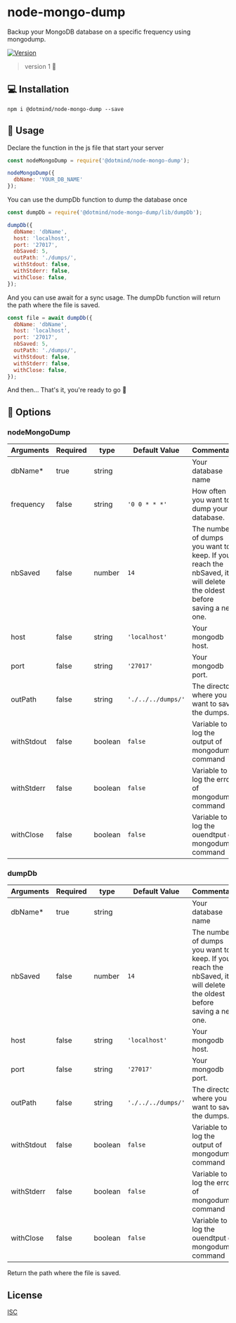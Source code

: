 # node-mongo-dump

Backup your MongoDB database on a specific frequency using mongodump.

[![Version](https://img.shields.io/npm/v/@dotmind/node-mongo-dump?color=brightgreen)](https://www.npmjs.com/package/@dotmind/node-mongo-dump)
> version 1 🚀

## 💻 Installation

`npm i @dotmind/node-mongo-dump --save`

## 🔨 Usage

Declare the function in the js file that start your server

```javascript
const nodeMongoDump = require('@dotmind/node-mongo-dump');

nodeMongoDump({
  dbName: 'YOUR_DB_NAME'
});
```

You can use the dumpDb function to dump the database once

```javascript
const dumpDb = require('@dotmind/node-mongo-dump/lib/dumpDb');

dumpDb({
  dbName: 'dbName',
  host: 'localhost',
  port: '27017',
  nbSaved: 5,
  outPath: './dumps/',
  withStdout: false,
  withStderr: false,
  withClose: false,
});
```

And you can use await for a sync usage. The dumpDb function will return the path where the file is saved.

```javascript
const file = await dumpDb({
  dbName: 'dbName',
  host: 'localhost',
  port: '27017',
  nbSaved: 5,
  outPath: './dumps/',
  withStdout: false,
  withStderr: false,
  withClose: false,
});
```
And then... That's it, you're ready to go 🚀

## 📖 Options

### nodeMongoDump

| Arguments  | Required  | type    | Default Value      | Commentary                                                                                                         |
| ---------- | --------- | ------- | ------------------ | ------------------------------------------------------------------------------------------------------------------ |
| dbName*    | true      | string  |                    | Your database name                                                                                                 |
| frequency  | false     | string  | `'0 0 * * *'`      | How often you want to dump your database.                                                                          |
| nbSaved    | false     | number  | `14`               | The number of dumps you want to keep. If you reach the nbSaved, it will delete the oldest before saving a new one. |
| host       | false     | string  | `'localhost'`      | Your mongodb host.                                                                                                 |
| port       | false     | string  | `'27017'`          | Your mongodb port.                                                                                                 |
| outPath    | false     | string  | `'./../../dumps/'` | The directory where you want to save the dumps.                                                                    |
| withStdout | false     | boolean | `false`            | Variable to log the output of mongodump command                                                                    |
| withStderr | false     | boolean | `false`            | Variable to log the errors of mongodump command                                                                    |
| withClose  | false     | boolean | `false`            | Variable to log the ouendtput of mongodump command                                                                 |

### dumpDb

| Arguments  | Required  | type    | Default Value      | Commentary                                                                                                         |
| ---------- | --------- | ------- | ------------------ | ------------------------------------------------------------------------------------------------------------------ |
| dbName*    | true      | string  |                    | Your database name                                                                                                 |
| nbSaved    | false     | number  | `14`               | The number of dumps you want to keep. If you reach the nbSaved, it will delete the oldest before saving a new one. |
| host       | false     | string  | `'localhost'`      | Your mongodb host.                                                                                                 |
| port       | false     | string  | `'27017'`          | Your mongodb port.                                                                                                 |
| outPath    | false     | string  | `'./../../dumps/'` | The directory where you want to save the dumps.                                                                    |
| withStdout | false     | boolean | `false`            | Variable to log the output of mongodump command                                                                    |
| withStderr | false     | boolean | `false`            | Variable to log the errors of mongodump command                                                                    |
| withClose  | false     | boolean | `false`            | Variable to log the ouendtput of mongodump command              

Return the path where the file is saved.

## License
[ISC](https://choosealicense.com/licenses/isc/)